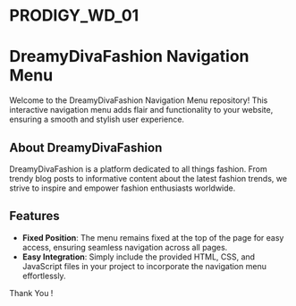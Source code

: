 # PRODIGY_WD_01

# DreamyDivaFashion Navigation Menu
Welcome to the DreamyDivaFashion Navigation Menu repository! This interactive navigation menu adds flair and functionality to your website, ensuring a smooth and stylish user experience.

## About DreamyDivaFashion 
DreamyDivaFashion is a platform dedicated to all things fashion. From trendy blog posts to informative content about the latest fashion trends, we strive to inspire and empower fashion enthusiasts worldwide.

## Features
- **Fixed Position**: The menu remains fixed at the top of the page for easy access, ensuring seamless navigation across all pages.
- **Easy Integration**: Simply include the provided HTML, CSS, and JavaScript files in your project to incorporate the navigation menu effortlessly.

Thank You !
